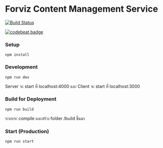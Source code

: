 # Forviz Content Management Service #

[![Build Status](https://travis-ci.org/forviz/cic.svg?branch=develop)](https://travis-ci.org/forviz/cic)

[![codebeat badge](https://codebeat.co/badges/88fab276-ffc2-419c-a0fa-f25cebd44ed3)](https://codebeat.co/projects/github-com-forviz-cic-develop)

### Setup ###

````
npm install
````


### Development ###

````
npm run dev
````

Server จะ start ที่ localhost:4000
และ Client จะ start ที่ localhost:3000

### Build for Deployment ###

````
npm run build
````
ระบบจะ compile และสร้าง folder /build ขึ้นมา

### Start (Production) ####
````
npm run start
````
